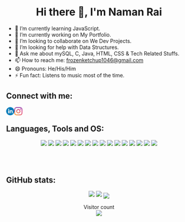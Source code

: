 <h1 align="center">Hi there 👋, I'm Naman Rai</h1>


- 🌱 I’m currently learning JavaScript.
- 🔭 I’m currently working on My Portfolio.
- 👯 I’m looking to collaborate on We Dev Projects.
- 🤔 I’m looking for help with Data Structures.
- 💬 Ask me about mySQL, C, Java, HTML, CSS & Tech Related Stuffs.
- 📫 How to reach me: frozenketchup1046@gmail.com
- 😄 Pronouns: He/His/Him
- ⚡ Fun fact: Listens to music most of the time.

## Connect with me:

<a href="https://www.linkedin.com/in/namanrai1046/">
  <img align="left" alt="frozenketchup - LinkedIn" width="22px" src="https://raw.githubusercontent.com/Frozenketchup/Frozenketchup/main/assets/linkedin.svg" />
</a>
<a href="https://www.instagram.com/namanrai769/">
  <img align="left" alt="frozenketchup - Instagram" width="22px" src="https://raw.githubusercontent.com/Frozenketchup/Frozenketchup/main/assets/instagram.svg" />
</a>


<br />


## Languages, Tools and OS:
<p align="center">
<img src="https://img.shields.io/badge/HTML5-E34F26?style=for-the-badge&logo=html5&logoColor=white" height="25"/>
<img src="https://img.shields.io/badge/CSS3-1572B6?style=for-the-badge&logo=css3&logoColor=white" height="25"/>
<img src="https://img.shields.io/badge/JavaScript-F7DF1E?style=for-the-badge&logo=javascript&logoColor=black" height="25"/>
<img src="https://img.shields.io/badge/C-00599C?style=for-the-badge&logo=c&logoColor=white" height="25"/>
<img src="https://img.shields.io/badge/Java-ED8B00?style=for-the-badge&logo=java&logoColor=white" height="25"/>
<img src="https://img.shields.io/badge/Python-3776AB?style=for-the-badge&logo=python&logoColor=white" height="25"/>
<img src="https://img.shields.io/badge/MySQL-00000F?style=for-the-badge&logo=mysql&logoColor=white" height="25"/>
<img src="https://img.shields.io/badge/MongoDB-4EA94B?style=for-the-badge&logo=mongodb&logoColor=white" height="25"/>
<img src="https://img.shields.io/badge/Amazon_AWS-232F3E?style=for-the-badge&logo=amazon-aws&logoColor=white" height="25"/>
<img src="https://img.shields.io/badge/Microsoft_Azure-0089D6?style=for-the-badge&logo=microsoft-azure&logoColor=white" height="25"/>
<img src="https://img.shields.io/badge/-Git-black?&style=for-the-badge&logo=git" height="25"/>
<img src="https://img.shields.io/badge/GitLab-330F63?style=for-the-badge&logo=gitlab&logoColor=white" height="25"/>
<img src="https://img.shields.io/badge/GitHub-100000?style=for-the-badge&logo=github&logoColor=white" height="25"/>
<img src="https://img.shields.io/badge/VS%20Code-007ACC.svg?&style=for-the-badge&logo=visual-studio-code&logoColor=white" height="25"/>
<img src="https://img.shields.io/badge/Windows-0078D6?style=for-the-badge&logo=windows&logoColor=white" height="25"/>
<img src="https://img.shields.io/badge/Ubuntu-E95420?style=for-the-badge&logo=ubuntu&logoColor=white" height="25"/>

</p>
<br />
<br />



## GitHub stats:

<p align="center">
  <img width="48%" src="https://github-readme-stats.vercel.app/api?username=frozenketchup&show_icons=true&include_all_commits=true&theme=react" />
  <img width="48%" src="https://github-readme-streak-stats.herokuapp.com/?user=frozenketchup&theme=react" />  
  <img width="48%" align="center" src="https://github-readme-stats.vercel.app/api/top-langs/?username=frozenketchup&layout=compact&langs_count=8&theme=react" />
</p>

<p align="center"> 
  Visitor count<br>
  <img src="https://profile-counter.glitch.me/frozenketchup/count.svg" />
</p>

